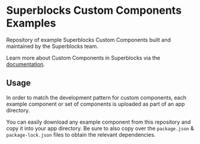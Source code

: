 # Superblocks Custom Components Examples

Repository of example Superblocks Custom Components built and maintained by the Superblocks team.

Learn more about Custom Components in Superblocks via the [documentation](https://docs.superblocks.com/applications/custom-components/).

## Usage

In order to match the development pattern for custom components, each example component or set of components is uploaded as part of an app directory.

You can easily download any example component from this repository and copy it into your app directory. Be sure to also copy over the `package.json` & `package-lock.json` files to obtain the relevant dependencies.
